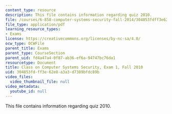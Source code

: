 ```yaml
---
content_type: resource
description: This file contains information regarding quiz 2010.
file: /courses/6-858-computer-systems-security-fall-2014/304853fdff3e62e8a3a3d7389bfdc89b_MIT6_858F14_q10_1.pdf
file_type: application/pdf
learning_resource_types:
- Exams
license: https://creativecommons.org/licenses/by-nc-sa/4.0/
ocw_type: OCWFile
parent_title: Exams
parent_type: CourseSection
parent_uid: fd4a47a4-0f87-ab36-ef6a-94747bc76da1
resourcetype: Document
title: Class on Computer Systems Security, Exam 1, Fall 2010
uid: 304853fd-ff3e-62e8-a3a3-d7389bfdc89b
video_files:
  video_thumbnail_file: null
video_metadata:
  youtube_id: null
---
```

This file contains information regarding quiz 2010.